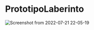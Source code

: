 # PrototipoLaberinto
![Screenshot from 2022-07-21 22-05-19](https://user-images.githubusercontent.com/104238144/180348204-152e7b9c-0414-4409-9e70-e3c46a5f26bb.png)
